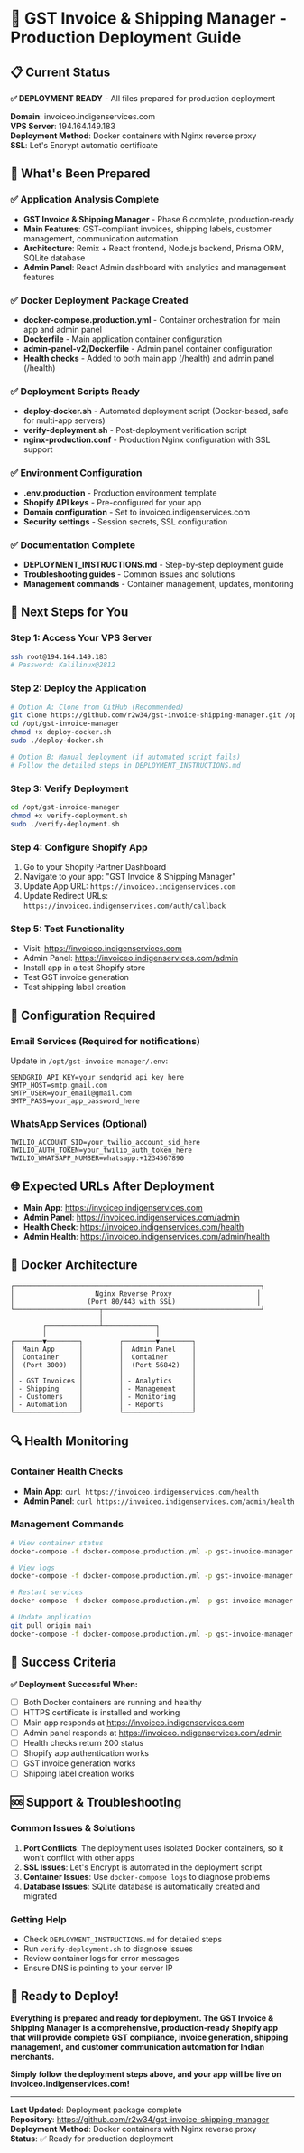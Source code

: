 # 🚀 GST Invoice & Shipping Manager - Production Deployment Guide

## 📋 Current Status

**✅ DEPLOYMENT READY** - All files prepared for production deployment

**Domain**: invoiceo.indigenservices.com  
**VPS Server**: 194.164.149.183  
**Deployment Method**: Docker containers with Nginx reverse proxy  
**SSL**: Let's Encrypt automatic certificate  

## 🎯 What's Been Prepared

### ✅ Application Analysis Complete
- **GST Invoice & Shipping Manager** - Phase 6 complete, production-ready
- **Main Features**: GST-compliant invoices, shipping labels, customer management, communication automation
- **Architecture**: Remix + React frontend, Node.js backend, Prisma ORM, SQLite database
- **Admin Panel**: React Admin dashboard with analytics and management features

### ✅ Docker Deployment Package Created
- **docker-compose.production.yml** - Container orchestration for main app and admin panel
- **Dockerfile** - Main application container configuration
- **admin-panel-v2/Dockerfile** - Admin panel container configuration
- **Health checks** - Added to both main app (/health) and admin panel (/health)

### ✅ Deployment Scripts Ready
- **deploy-docker.sh** - Automated deployment script (Docker-based, safe for multi-app servers)
- **verify-deployment.sh** - Post-deployment verification script
- **nginx-production.conf** - Production Nginx configuration with SSL support

### ✅ Environment Configuration
- **.env.production** - Production environment template
- **Shopify API keys** - Pre-configured for your app
- **Domain configuration** - Set to invoiceo.indigenservices.com
- **Security settings** - Session secrets, SSL configuration

### ✅ Documentation Complete
- **DEPLOYMENT_INSTRUCTIONS.md** - Step-by-step deployment guide
- **Troubleshooting guides** - Common issues and solutions
- **Management commands** - Container management, updates, monitoring

## 🚀 Next Steps for You

### Step 1: Access Your VPS Server
```bash
ssh root@194.164.149.183
# Password: Kalilinux@2812
```

### Step 2: Deploy the Application
```bash
# Option A: Clone from GitHub (Recommended)
git clone https://github.com/r2w34/gst-invoice-shipping-manager.git /opt/gst-invoice-manager
cd /opt/gst-invoice-manager
chmod +x deploy-docker.sh
sudo ./deploy-docker.sh

# Option B: Manual deployment (if automated script fails)
# Follow the detailed steps in DEPLOYMENT_INSTRUCTIONS.md
```

### Step 3: Verify Deployment
```bash
cd /opt/gst-invoice-manager
chmod +x verify-deployment.sh
sudo ./verify-deployment.sh
```

### Step 4: Configure Shopify App
1. Go to your Shopify Partner Dashboard
2. Navigate to your app: "GST Invoice & Shipping Manager"
3. Update App URL: `https://invoiceo.indigenservices.com`
4. Update Redirect URLs: `https://invoiceo.indigenservices.com/auth/callback`

### Step 5: Test Functionality
- Visit: https://invoiceo.indigenservices.com
- Admin Panel: https://invoiceo.indigenservices.com/admin
- Install app in a test Shopify store
- Test GST invoice generation
- Test shipping label creation

## 🔧 Configuration Required

### Email Services (Required for notifications)
Update in `/opt/gst-invoice-manager/.env`:
```env
SENDGRID_API_KEY=your_sendgrid_api_key_here
SMTP_HOST=smtp.gmail.com
SMTP_USER=your_email@gmail.com
SMTP_PASS=your_app_password_here
```

### WhatsApp Services (Optional)
```env
TWILIO_ACCOUNT_SID=your_twilio_account_sid_here
TWILIO_AUTH_TOKEN=your_twilio_auth_token_here
TWILIO_WHATSAPP_NUMBER=whatsapp:+1234567890
```

## 🌐 Expected URLs After Deployment

- **Main App**: https://invoiceo.indigenservices.com
- **Admin Panel**: https://invoiceo.indigenservices.com/admin
- **Health Check**: https://invoiceo.indigenservices.com/health
- **Admin Health**: https://invoiceo.indigenservices.com/admin/health

## 🐳 Docker Architecture

```
┌─────────────────────────────────────────────────────────────┐
│                    Nginx Reverse Proxy                     │
│                  (Port 80/443 with SSL)                    │
└─────────────────────┬───────────────────────────────────────┘
                      │
        ┌─────────────┴─────────────┐
        │                           │
┌───────▼────────┐         ┌────────▼────────┐
│  Main App      │         │  Admin Panel    │
│  Container     │         │  Container      │
│  (Port 3000)   │         │  (Port 56842)   │
│                │         │                 │
│ - GST Invoices │         │ - Analytics     │
│ - Shipping     │         │ - Management    │
│ - Customers    │         │ - Monitoring    │
│ - Automation   │         │ - Reports       │
└────────────────┘         └─────────────────┘
```

## 🔍 Health Monitoring

### Container Health Checks
- **Main App**: `curl https://invoiceo.indigenservices.com/health`
- **Admin Panel**: `curl https://invoiceo.indigenservices.com/admin/health`

### Management Commands
```bash
# View container status
docker-compose -f docker-compose.production.yml -p gst-invoice-manager ps

# View logs
docker-compose -f docker-compose.production.yml -p gst-invoice-manager logs

# Restart services
docker-compose -f docker-compose.production.yml -p gst-invoice-manager restart

# Update application
git pull origin main
docker-compose -f docker-compose.production.yml -p gst-invoice-manager up -d --build
```

## 🎯 Success Criteria

**✅ Deployment Successful When:**
- [ ] Both Docker containers are running and healthy
- [ ] HTTPS certificate is installed and working
- [ ] Main app responds at https://invoiceo.indigenservices.com
- [ ] Admin panel responds at https://invoiceo.indigenservices.com/admin
- [ ] Health checks return 200 status
- [ ] Shopify app authentication works
- [ ] GST invoice generation works
- [ ] Shipping label creation works

## 🆘 Support & Troubleshooting

### Common Issues & Solutions

1. **Port Conflicts**: The deployment uses isolated Docker containers, so it won't conflict with other apps
2. **SSL Issues**: Let's Encrypt is automated in the deployment script
3. **Container Issues**: Use `docker-compose logs` to diagnose problems
4. **Database Issues**: SQLite database is automatically created and migrated

### Getting Help
- Check `DEPLOYMENT_INSTRUCTIONS.md` for detailed steps
- Run `verify-deployment.sh` to diagnose issues
- Review container logs for error messages
- Ensure DNS is pointing to your server IP

## 🎉 Ready to Deploy!

**Everything is prepared and ready for deployment. The GST Invoice & Shipping Manager is a comprehensive, production-ready Shopify app that will provide complete GST compliance, invoice generation, shipping management, and customer communication automation for Indian merchants.**

**Simply follow the deployment steps above, and your app will be live on invoiceo.indigenservices.com!**

---

**Last Updated**: Deployment package complete  
**Repository**: https://github.com/r2w34/gst-invoice-shipping-manager  
**Deployment Method**: Docker containers with Nginx reverse proxy  
**Status**: ✅ Ready for production deployment